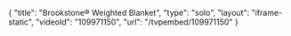 {
    "title": "Brookstone&reg; Weighted Blanket",
    "type": "solo",
    "layout": "iframe-static",
    "videoId": "109971150",
    "url": "\/tvpembed\/109971150"
}